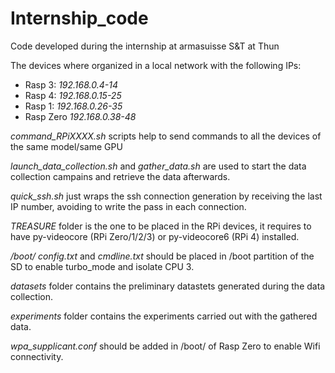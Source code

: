 # Internship_code
Code developed during the internship at armasuisse S&amp;T at Thun

The devices where organized in a local network with the following IPs:
- Rasp 3: *192.168.0.4-14* 
- Rasp 4: *192.168.0.15-25*
- Rasp 1: *192.168.0.26-35*
- Rasp Zero *192.168.0.38-48*

*command_RPiXXXX.sh* scripts help to send commands to all the devices of the same model/same GPU

*launch_data_collection.sh* and *gather_data.sh* are used to start the data collection campains and retrieve the data afterwards.

*quick_ssh.sh* just wraps the ssh connection generation by receiving the last IP number, avoiding to write the pass in each connection.

*TREASURE* folder is the one to be placed in the RPi devices, it requires to have py-videocore (RPi Zero/1/2/3) or py-videocore6 (RPi 4) installed.

*/boot/ config.txt* and *cmdline.txt* should be placed in /boot partition of the SD to enable turbo_mode and isolate CPU 3.

*datasets* folder contains the preliminary datastets generated during the data collection.

*experiments* folder contains the experiments carried out with the gathered data.

*wpa_supplicant.conf* should be added in /boot/ of Rasp Zero to enable Wifi connectivity.
